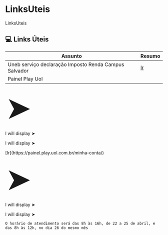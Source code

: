 # LinksUteis
LinksUteis

## 💻 Links Úteis
| Assunto | Resumo |
|-------|---------|
| Uneb serviço declaração Imposto Renda Campus Salvador | [Ir](https://sociedadeonline.com/uneb-oferece-servico-gratuito-de-declaracao-do-imposto-de-renda-no-campus-de-salvador/)
| Painel Play Uol | <!DOCTYPE html>
<html>
<body>

<span style='font-size:100px;'>&#10148;</span>
<p>I will display &#10148;</p>
<p>I will display &#x27A4;</p>

</body>
</html> [Ir](https://painel.play.uol.com.br/minha-conta/)

<!DOCTYPE html>
<html>
<body>

<span style='font-size:100px;'>&#10148;</span>
<p>I will display &#10148;</p>
<p>I will display &#x27A4;</p>

</body>
</html>


```
O horário de atendimento será das 8h às 16h, de 22 a 25 de abril, e das 8h às 12h, no dia 26 do mesmo mês
```
